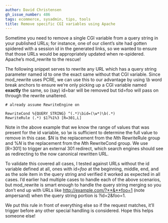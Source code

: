 ```yaml
---
author: David Christensen
gh_issue_number: 486
tags: ecommerce, sysadmin, tips, tools
title: Remove specific CGI variables using Apache
---
```




Sometime you need to remove a single CGI variable from a query string in your published URLs; for instance, one of our client’s site had gotten spidered with a session id in the generated links, so we wanted to ensure that those URLs would be appropriately updated when re-spidered. Apache’s mod_rewrite to the rescue!

The following snippet serves to rewrite any URL which has a query string parameter named id to one the exact same without that CGI variable. Since mod_rewrite uses PCRE, we can use this to our advantage by using \b word break anchors to ensure we’re only picking up a CGI variable named **exactly** the same, so (say) id=bar will be removed but tid=foo will pass on through the rewrite unaltered.

```nohighlight
# already assume RewriteEngine on

RewriteCond %{QUERY_STRING} ^(.*)\bid=(\w*)\b(.*)
RewriteRule (.*) $1?%1%3 [R=301,L]
```

Note in the above example that we know the range of values that was present for the id variable, so \w is sufficient to determine the full value to remove in this case. $*N* is the replacement from the *N*th RewriteRule group and %*N* is the replacement from the *N*th RewriteCond group. We use [R=301] to trigger an external 301 redirect, which search engines should see as redirecting to the now canonical rewritten URL.

To validate this covered all cases, I tested against URLs without the id variable defined at all, ones with id=*foo* at the beginning, middle, end, and as the sole item in the query string and verified it worked as expected in all cases. I’d earlier had multiple cases to handle each of the above scenarios, but mod_rewrite is smart enough to handle the query string merging so you don’t end up with URLs like http://example.com/?**&**foo=1 (note ampersand) when the query string portion is ?id=2&foo=1.

We put this rule in front of everything else so if the request matches, it’ll trigger before any other special handling is considered. Hope this helps someone else!


